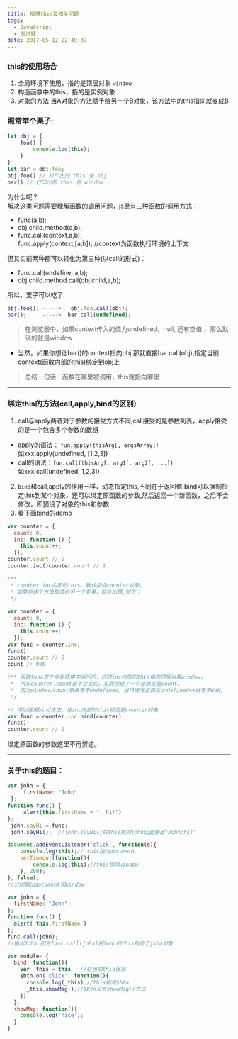 ```yaml
---
title: 搞懂this及相关问题
tags:
  - JavaScript
  - 面试题
date: 2017-05-12 22:49:39
---
```


### this的使用场合
1. 全局环境下使用，指的是顶层对象 ``window``
2. 构造函数中的this，指的是实例对象
3. 对象的方法 当A对象的方法赋予给另一个B对象，该方法中的this指向就变成B

### 照常举个栗子:
``` javascript
let obj = {
    foo() {
        console.log(this);
    }
}
let bar = obj.foo;
obj.foo() // 打印出的 this 是 obj
bar() // 打印出的 this 是 window
```
为什么呢？       
解决这类问题需要理解函数的调用问题，js里有三种函数的调用方式：    
- func(a,b);
- obj.child.method(a,b);
- func.call(context,a,b);    
func.apply(context,[a,b]); //context为函数执行环境的上下文    

但其实前两种都可以转化为第三种(以call的形式)：

- func.call(undefine, a,b);
- obj.child.method.call(obj.child,a,b);

所以，栗子可以吃了:       
```javascript
obj.foo(); ----->   obj.foo.call(obj);
bar();     ----->  bar.call(undefined);
```
> 在浏览器中，如果context传入的值为undefined，null, 还有空值 ，那么默认的就是window

- 当然，如果你想让bar()的context指向obj,那就直接bar.call(obj),指定当前context(函数内部的this)绑定到obj上

> 总结一句话：函数在哪里被调用，this就指向哪里

---
### 绑定this的方法(call,apply,bind的区别)

1. call与apply两者对于参数的接受方式不同,call接受的是参数列表，apply接受的是一个包含多个参数的数组
- apply的语法： ``fun.apply(thisArg[, argsArray])``   
如xxx.apply(undefined, [1,2,3])
- call的语法：``fun.call(thisArg[, arg1[, arg2[, ...])``   
如xxx.call(undefined, 1,2,3])

2. ``bind``和call,apply的作用一样，动态指定this,不同在于返回值,bind可以强制指定this到某个对象，还可以绑定原函数的参数,然后返回一个新函数，之后不会修改，即预设了对象的this和参数
3. 看下面bind的demo
```javascript
var counter = {
  count: 0,
  inc: function () {
    this.count++;
  }};
counter.count // 0
counter.inc()counter.count // 1

/**
 * counter.inc内部的this，默认指向counter对象。
 * 如果将这个方法赋值给另一个变量，就会出错,如下：
 */
 
var counter = {
  count: 0,
  inc: function () {
    this.count++;
  }};
var func = counter.inc;
func();
counter.count // 0
count // NaN

/** 函数func是在全局环境中运行的，这时inc内部的this指向顶层对象window，
 *  所以counter.count是不会变的，反而创建了一个全局变量count。
 *  因为window.count原来等于undefined，进行递增运算后undefined++就等于NaN。
 */

// 可以使用bind方法，将inc内部的this绑定到counter对象
var func = counter.inc.bind(counter);
func();
counter.count // 1
```
绑定原函数的参数这里不再赘述。

---

###  关于this的题目：

``` javascript
var john = {
     firstName: "John"
 };
function func() {
     alert(this.firstName + ": hi!")
};
 john.sayHi = func;
 john.sayHi();  //john.sayHi()的this指向john因此输出"John:hi!"
```
```javascript
document.addEventListener('click', function(e){
    console.log(this);// this指向document
    setTimeout(function(){
        console.log(this);//this指向window
    }, 200);
}, false);
//分别输出document和window
```
```javascript
var john = {
  firstName: "John";
};
function func() {
  alert( this.firstName )
};
func.call(john);
//输出John,因为func.call(john)将func的this指向了john对象
```
```javascript
var module= {
  bind: function(){
    var _this = this   //将当前this保存
    $btn.on('click', function(){
      console.log(_this) //this指向$btn
      _this.showMsg();//$btn没有showMsg()方法
    })
  },
  showMsg: function(){
    console.log('nice');
  }
}
```